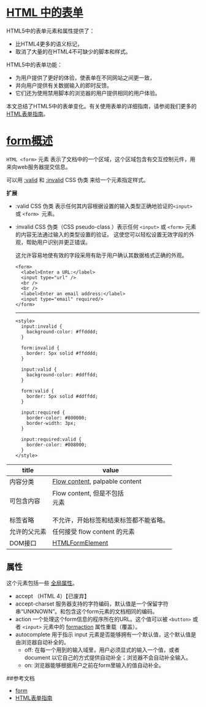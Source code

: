 # [HTML 中的表单](https://developer.mozilla.org/zh-CN/docs/Web/Guide/HTML/Forms_in_HTML)

HTML5中的表单元素和属性提供了：
  - 比HTML4更多的语义标记，
  - 取消了大量的在HTML4不可缺少的脚本和样式。

HTML5中的表单功能：
  - 为用户提供了更好的体验，使表单在不同网站之间更一致，
  - 并向用户提供有关数据输入的即时反馈。
  - 它们还为使用禁用脚本的浏览器的用户提供相同的用户体验。

本文总结了HTML5中的表单变化。有关使用表单的详细指南，请参阅我们更多的[HTML表单指南](https://developer.mozilla.org/zh-CN/docs/Learn/HTML/Forms)。

# [form概述](https://developer.mozilla.org/zh-CN/docs/Web/HTML/Element/form)
`HTML <form>` 元素 表示了文档中的一个区域，这个区域包含有交互控制元件，用来向web服务器提交信息。

可以用 [:valid](https://developer.mozilla.org/zh-CN/docs/Web/CSS/:valid) 和 [:invalid](https://developer.mozilla.org/zh-CN/docs/Web/CSS/:invalid) CSS 伪类 来给一个元素指定样式。

**扩展**
  - :valid CSS 伪类 表示任何其内容根据设置的输入类型正确地验证的`<input> `或 `<form> `元素。
  - :invalid CSS 伪类（CSS pseudo-class ）表示任何 `<input>` 或 `<form>` 元素的内容无法通过输入的类型设置的验证。 这使您可以轻松设置无效字段的外观，帮助用户识别并更正错误。

    这允许容易地使有效的字段采用有助于用户确认其数据格式正确的外观。


        <form>
          <label>Enter a URL:</label>
          <input type="url" />
          <br />
          <br />
          <label>Enter an email address:</label>
          <input type="email" required/>
        </form>
      -----------
        <style>
          input:invalid {
            background-color: #ffdddd;
          }

          form:invalid {
            border: 5px solid #ffdddd;
          }

          input:valid {
            background-color: #ddffdd;
          }

          form:valid {
            border: 5px solid #ddffdd;
          }

          input:required {
            border-color: #800000;
            border-width: 3px;
          }

          input:required:valid {
            border-color: #008000;
          }
        </style>

| title | value |
|-|-|
| 内容分类 | [Flow content](https://developer.mozilla.org/en-US/docs/Web/Guide/HTML/Content_categories#Flow_content), palpable content |
| 可包含内容 |  Flow content, 但是不包括 <form> 元素 |
| 标签省略 |  不允许，开始标签和结束标签都不能省略。 |
| 允许的父元素 |  任何接受 flow content 的元素 |
| DOM接口  |  [HTMLFormElement](https://developer.mozilla.org/zh-CN/docs/Web/API/HTMLFormElement) |

## 属性

这个元素包括一些 [全局属性](https://developer.mozilla.org/en-US/docs/Web/HTML/Global_attributes)。

- accept （HTML 4）【已废弃】
- accept-charset 服务器支持的字符编码，默认值是一个保留字符串“UNKNOWN”。和包含这个form元素的文档相同的编码。
- action 一个处理这个form信息的程序所在的URL。这个值可以被 `<button>` 或者 `<input>` 元素中的 [formaction](https://developer.mozilla.org/zh-CN/docs/Web/HTML/Element/button#attr-formaction) 属性重载（覆盖）。
- autocomplete 用于指示 input 元素是否能够拥有一个默认值，这个默认值是由浏览器自动补全的。
  - off: 在每一个用到的输入域里，用户必须显式的输入一个值，或者document 以它自己的方式提供自动补全；浏览器不会自动补全输入。
  - on: 浏览器能够根据用户之前在form里输入的值自动补全。



##参考文档
 - [form](https://developer.mozilla.org/zh-CN/docs/Web/HTML/Element/form)
 - [HTML表单指南](https://developer.mozilla.org/zh-CN/docs/Learn/HTML/Forms)
